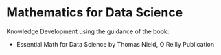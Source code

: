 # Mathematics for Data Science

Knowledge Development using the guidance of the book: 
* Essential Math for Data Science by Thomas Nield, O'Reilly Publication

